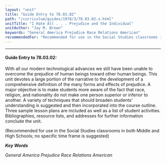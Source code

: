 ```yaml
---
layout: "unit"
title: "Guide Entry to 78.03.02"
path: "/curriculum/guides/1978/3/78.03.02.x.html"
unitTitle: "I Hate All . . . Prejudice and the Individual"
unitAuthor: "Jay M. Brown"
keywords: "General America Prejudice Race Relations American"
recommendedFor: "Recommended for use in the Social Studies classrooms in both Middle and High Schools; no specific time frame is suggested"
---
```

<body>
<hr/>
<h4>
Guide Entry to 78.03.02:
</h4>
With all our modern technological advances we still have been unable to overcome the prejudice of human beings toward other human beings. This unit devotes a large portion of the narrative to the development of a comprehensive definition of the many forms and effects of prejudice.  A major objective is to make students more aware of the fact that race, religion, and nationality do not make one person superior or inferior to another.  A variety of techniques that should broaden students’ understanding is suggested and then incorporated into the course outline.  Three sample lesson plans are included as well as a list of student activities.  Bibliographies, resource lists, and addresses for further information conclude the unit.
<p>
(Recommended for use in the Social Studies classrooms in both Middle and High Schools; no specific time frame is suggested)
</p>
<p>
<b>
<i>
Key Words
</i>
</b>
<br/>
</p>
<p>
<i>
General America Prejudice Race Relations American
</i>
</p>
</body>